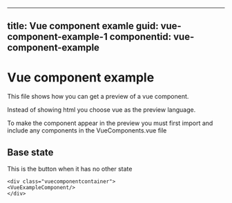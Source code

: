 ﻿---
title: Vue component examle
guid: vue-component-example-1
componentid: vue-component-example
----
# Vue component example 
This file shows how you can get a preview of a vue component.

Instead of showing html you choose vue as the preview language.

To make the component appear in the preview you must first import and include any components in the VueComponents.vue file

## Base state
This is the button when it has no other state
```vue
<div class="vuecomponentcontainer">
<VueExampleComponent/>
</div>
```
